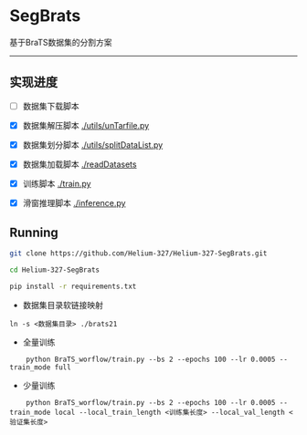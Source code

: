 # SegBrats

基于BraTS数据集的分割方案


---

## 实现进度
- [ ] 数据集下载脚本  
- [x] 数据集解压脚本 [./utils/unTarfile.py](./utils/unTarfile.py)
- [x] 数据集划分脚本 [./utils/splitDataList.py](./utils/splitDataList.py)
- [x] 数据集加载脚本 [./readDatasets](./readDatasets)

- [x] 训练脚本 [./train.py](./train.py)
- [x] 滑窗推理脚本 [./inference.py](./inference.py)


## Running

```bash
git clone https://github.com/Helium-327/Helium-327-SegBrats.git

cd Helium-327-SegBrats

pip install -r requirements.txt

```

- 数据集目录软链接映射

```shell
ln -s <数据集目录> ./brats21
```

- 全量训练

```shell
    python BraTS_worflow/train.py --bs 2 --epochs 100 --lr 0.0005 --train_mode full

```

- 少量训练

```shell
    python BraTS_worflow/train.py --bs 2 --epochs 100 --lr 0.0005 --train_mode local --local_train_length <训练集长度> --local_val_length <验证集长度>
```
